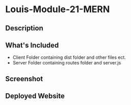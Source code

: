 # Louis-Module-21-MERN
## Description

## What's Included
 * Client Folder containing dist folder and other files ect.
 * Server Folder containing routes folder and server.js
## Screenshot


## Deployed Website
